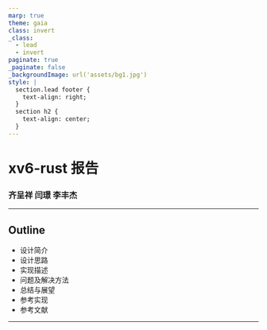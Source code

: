 ```yaml
---
marp: true
theme: gaia
class: invert
_class:
  - lead
  - invert
paginate: true
_paginate: false
_backgroundImage: url('assets/bg1.jpg')
style: |
  section.lead footer {
    text-align: right;
  }
  section h2 {
    text-align: center;
  }
---
```

<!--
backgroundImage: url('assets/bg2.jpg')
-->
# xv6-rust 报告
### 齐呈祥 闫璟 李丰杰
---
## Outline
- 设计简介
- 设计思路
- 实现描述
- 问题及解决方法
- 总结与展望
- 参考实现
- 参考文献
---